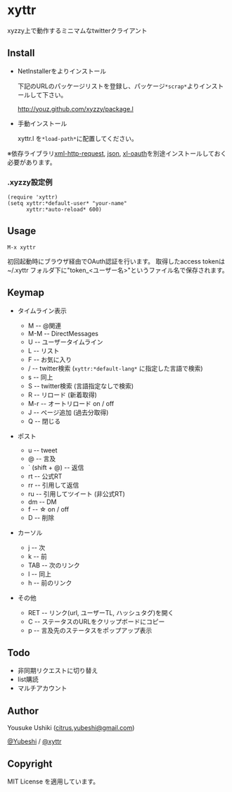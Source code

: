 # xyttr

xyzzy上で動作するミニマムなtwitterクライアント


## Install

- NetInstallerをよりインストール
 
    下記のURLのパッケージリストを登録し、パッケージ`*scrap*`よりインストールして下さい。

    http://youz.github.com/xyzzy/package.l

- 手動インストール

    xyttr.l を`*load-path*`に配置してください。

※依存ライブラリ[xml-http-request](http://miyamuko.s56.xrea.com/xyzzy/xml-http-request/intro.htm), [json](http://miyamuko.s56.xrea.com/xyzzy/json/intro.htm), [xl-oauth](http://github.com/youz/xl-oauth)を別途インストールしておく必要があります。

### .xyzzy設定例

    (require 'xyttr)
    (setq xyttr:*default-user* "your-name"
          xyttr:*auto-reload* 600)


## Usage

    M-x xyttr

初回起動時にブラウザ経由でOAuth認証を行います。
取得したaccess tokenは~/.xyttr フォルダ下に"token_<ユーザー名>"というファイル名で保存されます。


## Keymap

+ タイムライン表示
    - M -- @関連
    - M-M -- DirectMessages
    - U -- ユーザータイムライン
    - L -- リスト
    - F -- お気に入り
    - / -- twitter検索 (`xyttr:*default-lang*` に指定した言語で検索)
    - s -- 同上
    - S -- twitter検索 (言語指定なしで検索)
    - R -- リロード (新着取得)
    - M-r -- オートリロード on / off
    - J -- ページ追加 (過去分取得)
    - Q -- 閉じる

+ ポスト
    - u -- tweet
    - @ -- 言及
    - ` (shift + @) -- 返信
    - rt -- 公式RT
    - rr -- 引用して返信
    - ru -- 引用してツイート (非公式RT)
    - dm -- DM
    - f -- ☆ on / off
    - D -- 削除

+ カーソル
    - j -- 次
    - k -- 前
    - TAB -- 次のリンク
    - l -- 同上
    - h -- 前のリンク

+ その他
    - RET -- リンク(url, ユーザーTL, ハッシュタグ)を開く
    - C -- ステータスのURLをクリップボードにコピー
    - p -- 言及先のステータスをポップアップ表示


## Todo
* 非同期リクエストに切り替え
* list購読
* マルチアカウント

## Author
Yousuke Ushiki (<citrus.yubeshi@gmail.com>)

[@Yubeshi](http://twitter.com/Yubeshi/) / [@xyttr](http://twitter.com/xyttr/)

## Copyright
MIT License を適用しています。

